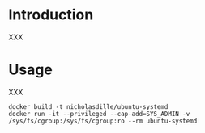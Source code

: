 # Introduction

XXX

# Usage

XXX

```
docker build -t nicholasdille/ubuntu-systemd
docker run -it --privileged --cap-add=SYS_ADMIN -v /sys/fs/cgroup:/sys/fs/cgroup:ro --rm ubuntu-systemd
```

